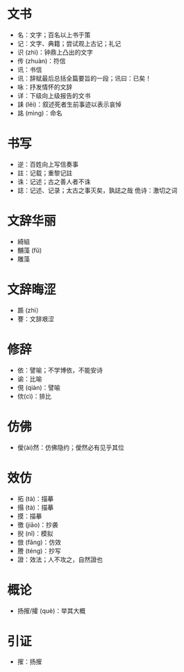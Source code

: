 # 文书
* 名：文字；百名以上书于策
* 记：文字、典籍；尝试观上古记；礼记
* 识 (zhì)：钟鼎上凸出的文字
* 传 (zhuàn)：符信
* 讯：书信
* 讯：辞赋最后总括全篇要旨的一段；讯曰：已矣！
* 咏：抒发情怀的文辞
* 详：下级向上级报告的文书
* 誄 (lěi)：叙述死者生前事迹以表示哀悼
* 詺 (mìng)：命名

# 书写
* 逆：百姓向上写信奏事
* 註：记载；重黎记註
* 诛：记述；古之善人者不诛
* 誌：记述、记录；太古之事灭矣，孰誌之哉
佹诗：激切之词

# 文辞华丽
* 綺組
* 黼藻 (fǔ)
* 雕藻
# 文辞晦涩
* 踬 (zhì）
* 謇：文辞艰涩
# 修辞
* 依：譬喻；不学博依，不能安诗
* 谕：比喻
* 俔 (qiàn)：譬喻
* 佽(cì)：排比
# 仿佛
* 僾(ài)然：仿佛隐约；僾然必有见乎其位
# 效仿
* 拓 (tà)：描摹
* 搨 (tà)：描摹
* 摸：描摹
* 徼 (jiāo)：抄袭
* 掜 (nǐ)：模拟
* 倣 (fǎng)：仿效
* 謄 (téng)：抄写
* 證：效法；人不攻之，自然證也

# 概论
* 扬㩁/攉 (què)：举其大概
# 引证
* 㩁：扬㩁

